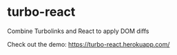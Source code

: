 turbo-react
===========

Combine Turbolinks and React to apply DOM diffs

Check out the demo: https://turbo-react.herokuapp.com/
